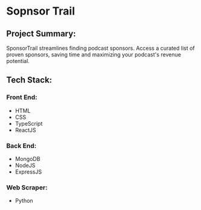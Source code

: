 # Sopnsor Trail

## Project Summary:
SponsorTrail streamlines finding podcast sponsors. Access a curated list of proven sponsors, saving time and maximizing your podcast's revenue potential. 

## Tech Stack:
### Front End:
- HTML
- CSS
- TypeScript
- ReactJS

### Back End:
- MongoDB
- NodeJS
- ExpressJS

### Web Scraper:
- Python
